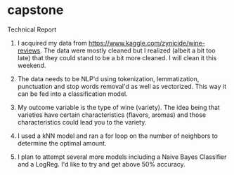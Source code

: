 # capstone

Technical Report

1. I acquired my data from https://www.kaggle.com/zynicide/wine-reviews. The data were mostly cleaned but I realized (albeit a bit too late) that they could stand to be a bit more cleaned. I will clean it this weekend.

2. The data needs to be  NLP'd using tokenization, lemmatization, punctuation and stop words removal'd as well as vectorized. This way it can be fed into a classification model.

3. My outcome variable is the type of wine (variety). The idea being that varieties have certain characteristics (flavors, aromas) and those characteristics could lead you to the variety.

4. I used a kNN model and ran a for loop on the number of neighbors to determine the optimal amount.

5. I plan to attempt several more models including a Naive Bayes Classifier and a LogReg. I'd like to try and get above 50% accuracy.
